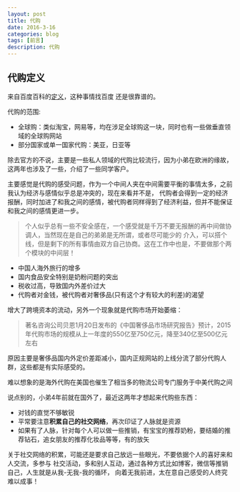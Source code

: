```yaml
---
layout: post
title: 代购
date: 2016-3-16
categories: blog
tags: [前言]
description: 代购
---
```


## 代购定义

来自百度百科的[定义](http://baike.baidu.com/link?url=mSk9TRwGrx1CqFj-YT4wuLjoKOO1fA61eNmh4AJKnbyO5z5pK7_EMLbaE1XlEP-KEB_mLT1joy3cOWpG_iyxL_)，这种事情找百度
还是很靠谱的。

代购的范围:

* 全球购：类似淘宝，网易等，均在涉足全球购这一块，同时也有一些做垂直领域的全球购网站
* 部分国家或单一国家代购：美亚，日亚等

除去官方的不说，主要是一些私人领域的代购比较流行，因为小弟在欧洲的缘故，这两年也涉及了一些，介绍了一些同学客户。

主要感觉是代购的感受问题，作为一个中间人夹在中间需要平衡的事情太多，之前我认为经济与感情似乎总是冲突的，现在来看并不是，
代购者会得到一定的经济报酬，同时加进了和我之间的感情，被代购者同样得到了经济利益，但并不能保证和我之间的感情更进一步。

> 个人似乎总有一些不安全感在，一个感受就是千万不要无报酬的再中间做协调人，当然现在是自己的弟弟是无所谓，或者尽可能少的
介入，可以搭个线，但是剩下的所有事情由双方自己协商。这在工作中也是，不要做那个两个模块的中间层！

* 中国人海外旅行的增多
* 国内食品安全特别是奶粉问题的突出
* 税收过高，导致国内外差价过大
* 代购者对金钱，被代购者对奢侈品(只有这个才有较大的利差)的渴望

增大了跨境资本的流动，另外一个现象就是代购市场开始萎缩：

> 著名咨询公司贝恩1月20日发布的《中国奢侈品市场研究报告》预计，2015年代购市场的规模从上一年度的550亿至750亿元，降至340亿至500亿元左右

原因主要是奢侈品国内外定价差距减小，国内正规网站的上线分流了部分代购人群，这些都是有实际感受的。

难以想象的是海外代购在美国也催生了相当多的物流公司专门服务于中美代购之间

说点别的，小弟4年前就在国外了，最近这两年才想起来代购些东西：

* 对钱的直觉不够敏锐
* 平常要注意**积累自己的社交网络**，再次印证了人脉就是资源
* 如果有了人脉，针对每个人可以做一些推销，有宝宝的推荐奶粉，要结婚的推荐钻石，追女朋友的推荐化妆品等等，有的放矢

关于社交网络的积累，可能还是要求自己放远一些眼光，不要依据个人的喜好来和人交流，多参与
社交活动，多和别人互动，通过各种方式比如博客，微信等推销自己，人生就是从我-无我-我的循环，
向着无我前进，太在意自己感受的人终究难以成事！

















